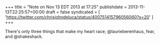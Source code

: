+++
title = "Note on Nov 13 EDT 2013 at 17:25"
publishdate = 2013-11-13T22:25:57+00:00
draft = false
syndicated = [ 'https://twitter.com/chrisjohndeluca/status/400751415796056060?s=20' ]
+++

There's only three things that make my heart race; @laurieberenhaus, fear, and @shakeshack.
